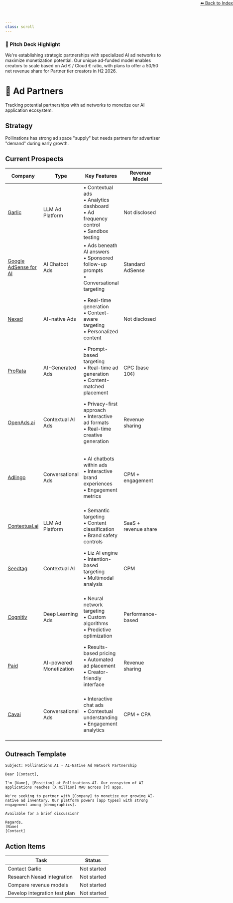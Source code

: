 ```yaml
---
class: scroll
---
```


<div style="text-align: right; position: absolute; top: 0; right: 0;">
<a href="/11">⬅️ Back to Index</a>
</div>

<div class="bg-cyan-100 p-4 rounded-lg border-l-4 border-cyan-500 mb-6">
  <h3 class="text-lg font-bold text-cyan-800">🌟 Pitch Deck Highlight</h3>
  <p class="text-cyan-800">We're establishing strategic partnerships with specialized AI ad networks to maximize monetization potential. Our unique ad-funded model enables creators to scale based on Ad € / Cloud € ratio, with plans to offer a 50/50 net revenue share for Partner tier creators in H2 2026.</p>
</div>

# 🤝 Ad Partners

Tracking potential partnerships with ad networks to monetize our AI application ecosystem.

## Strategy

Pollinations has strong ad space "supply" but needs partners for advertiser "demand" during early growth.

## Current Prospects

| Company | Type | Key Features | Revenue Model | Integration | Stage | Status |
|---------|------|--------------|--------------|-------------|-------|--------|
| [Garlic](https://startgarlic.com/) | LLM Ad Platform | • Contextual ads<br>• Analytics dashboard<br>• Ad frequency control<br>• Sandbox testing | Not disclosed | SDK | Early-stage<br>• Founders: May Rashad, Bogdan Ciolac | To contact |
| [Google AdSense for AI](https://adsense.google.com/start/ai-chatbot/) | AI Chatbot Ads | • Ads beneath AI answers<br>• Sponsored follow-up prompts<br>• Conversational targeting | Standard AdSense | API | Launched May 2025<br>• Partners: iAsk, Liner | To research |
| [Nexad](https://www.nex.ad/) | AI-native Ads | • Real-time generation<br>• Context-aware targeting<br>• Personalized content | Not disclosed | Abotify API | $6M seed (2025)<br>• Investors: Prosus, a16z<br>• Partners: iAsk.Ai, Moescape.ai | To research |
| [ProRata](https://www.prorata.com/) | AI-Generated Ads | • Prompt-based targeting<br>• Real-time ad generation<br>• Content-matched placement | CPC (base 10¢) | JavaScript API | $12M Series A<br>• Clients: Time, BuzzFeed<br>• 250% higher CTR | To research |
| [OpenAds.ai](https://www.openads.ai/) | Contextual AI Ads | • Privacy-first approach<br>• Interactive ad formats<br>• Real-time creative generation | Revenue sharing | JavaScript SDK | Launched 2024<br>• Focus on user experience<br>• No third-party cookies | To research |
| [Adlingo](https://www.adlingo.com/) | Conversational Ads | • AI chatbots within ads<br>• Interactive brand experiences<br>• Engagement metrics | CPM + engagement | SDK | Google-backed<br>• Partners: Clinique, Toyota<br>• 7x engagement vs. display ads | To research |
| [Contextual.ai](https://www.contextual.ai/) | LLM Ad Platform | • Semantic targeting<br>• Content classification<br>• Brand safety controls | SaaS + revenue share | API | $20M funding<br>• Ex-Google AI team<br>• Enterprise focus | To research |
| [Seedtag](https://www.seedtag.com/) | Contextual AI | • Liz AI engine<br>• Intention-based targeting<br>• Multimodal analysis | CPM | JavaScript | $250M+ funding<br>• Acquired Recognified<br>• 60% higher engagement | To research |
| [Cognitiv](https://www.cognitiv.ai/) | Deep Learning Ads | • Neural network targeting<br>• Custom algorithms<br>• Predictive optimization | Performance-based | API | Series B funded<br>• Partners: Fortune 500s<br>• 40% conversion lift | To research |
| [Paid](https://www.paid.co/) | AI-powered Monetization | • Results-based pricing<br>• Automated ad placement<br>• Creator-friendly interface | Revenue sharing | API | $8M seed (2024)<br>• Focus on AI apps<br>• No code integration | To research |
| [Cavai](https://www.cavai.com/) | Conversational Ads | • Interactive chat ads<br>• Contextual understanding<br>• Engagement analytics | CPM + CPA | Cloud API | $30M+ funding<br>• Partners: Microsoft, Unilever<br>• 33% higher engagement | To research |

## Outreach Template

```
Subject: Pollinations.AI - AI-Native Ad Network Partnership

Dear [Contact],

I'm [Name], [Position] at Pollinations.AI. Our ecosystem of AI applications reaches [X million] MAU across [Y] apps.

We're seeking to partner with [Company] to monetize our growing AI-native ad inventory. Our platform powers [app types] with strong engagement among [demographics].

Available for a brief discussion?

Regards,
[Name]
[Contact]
```

## Action Items

| Task | Status |
|------|--------|
| Contact Garlic | Not started |
| Research Nexad integration | Not started |
| Compare revenue models | Not started |
| Develop integration test plan | Not started |